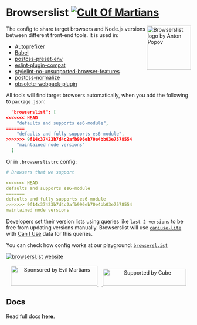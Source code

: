 # Browserslist [![Cult Of Martians][cult-img]][cult]

<img width="120" height="120" alt="Browserslist logo by Anton Popov"
     src="https://browsersl.ist/logo.svg" align="right">

The config to share target browsers and Node.js versions between different
front-end tools. It is used in:

* [Autoprefixer]
* [Babel]
* [postcss-preset-env]
* [eslint-plugin-compat]
* [stylelint-no-unsupported-browser-features]
* [postcss-normalize]
* [obsolete-webpack-plugin]

All tools will find target browsers automatically,
when you add the following to `package.json`:

```json
  "browserslist": [
<<<<<<< HEAD
    "defaults and supports es6-module",
=======
    "defaults and fully supports es6-module",
>>>>>>> 9f14c37423b7d4c2afb996eb70e4bb03e7578554
    "maintained node versions"
  ]
```

Or in `.browserslistrc` config:

```yaml
# Browsers that we support

<<<<<<< HEAD
defaults and supports es6-module
=======
defaults and fully supports es6-module
>>>>>>> 9f14c37423b7d4c2afb996eb70e4bb03e7578554
maintained node versions
```

Developers set their version lists using queries like `last 2 versions`
to be free from updating versions manually.
Browserslist will use [`caniuse-lite`] with [Can I Use] data for this queries.

You can check how config works at our playground: [`browsersl.ist`](https://browsersl.ist/)

<a href="https://browsersl.ist/">
  <img src="/img/screenshot.webp" alt="browsersl.ist website">
</a>

<br>
<br>
<div align="center">
  <a href="https://evilmartians.com/?utm_source=browserslist">
    <img src="https://evilmartians.com/badges/sponsored-by-evil-martians.svg"
        alt="Sponsored by Evil Martians" width="236" height="54">
  </a>  <a href="https://cube.dev/?ref=eco-browserslist-github">
    <img src="https://user-images.githubusercontent.com/986756/154330861-d79ab8ec-aacb-4af8-9e17-1b28f1eccb01.svg"
        alt="Supported by Cube" width="227" height="46">
  </a>
</div>

[stylelint-no-unsupported-browser-features]: https://github.com/ismay/stylelint-no-unsupported-browser-features
[obsolete-webpack-plugin]:                   https://github.com/ElemeFE/obsolete-webpack-plugin
[eslint-plugin-compat]:                      https://github.com/amilajack/eslint-plugin-compat
[Browserslist Example]:                      https://github.com/browserslist/browserslist-example
[postcss-preset-env]:                        https://github.com/csstools/postcss-plugins/tree/main/plugin-packs/postcss-preset-env
[postcss-normalize]:                         https://github.com/csstools/postcss-normalize
[`browsersl.ist`]:                           https://browsersl.ist/
[`caniuse-lite`]:                            https://github.com/ben-eb/caniuse-lite
[Autoprefixer]:                              https://github.com/postcss/autoprefixer
[Can I Use]:                                 https://caniuse.com/
[Babel]:                                     https://github.com/babel/babel/tree/master/packages/babel-preset-env
[cult-img]: https://cultofmartians.com/assets/badges/badge.svg
[cult]: https://cultofmartians.com/done.html

## Docs
Read full docs **[here](https://github.com/browserslist/browserslist#readme)**.
